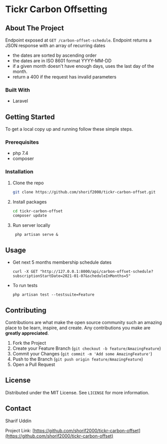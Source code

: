 # Tickr Carbon Offsetting

<!-- ABOUT THE PROJECT -->
## About The Project
Endpoint exposed at `GET /carbon-offset-schedule`. Endpoint returns a JSON response with an array of recurring dates
 * the dates are sorted by ascending order
 * the dates are in ISO 8601 format YYYY-MM-DD
 * if a given month doesn't have enough days, uses the last day of the month.
 * return a 400 if the request has invalid parameters

### Built With

* Laravel


<!-- GETTING STARTED -->
## Getting Started

To get a local copy up and running follow these simple steps.

### Prerequisites

  * php 7.4
  * composer

### Installation

1. Clone the repo
   ```sh
   git clone https://github.com/shorif2000/tickr-carbon-offset.git
   ```
2. Install packages
   ```sh
   cd tickr-carbon-offset
   composer update
   ```
3. Run server locally
   ```shell
    php artisan serve &
   ```


<!-- USAGE EXAMPLES -->
## Usage

- Get next 5 months membership schedule dates

    ```shell
    curl -X GET "http://127.0.0.1:8000/api/carbon-offset-schedule?subscriptionStartDate=2021-01-07&scheduleInMonths=5"
    ```

- To run tests
    ```shell
    php artisan test --testsuite=Feature
    ```

<!-- CONTRIBUTING -->
## Contributing

Contributions are what make the open source community such an amazing place to be learn, inspire, and create. Any contributions you make are **greatly appreciated**.

1. Fork the Project
2. Create your Feature Branch (`git checkout -b feature/AmazingFeature`)
3. Commit your Changes (`git commit -m 'Add some AmazingFeature'`)
4. Push to the Branch (`git push origin feature/AmazingFeature`)
5. Open a Pull Request



<!-- LICENSE -->
## License

Distributed under the MIT License. See `LICENSE` for more information.



<!-- CONTACT -->
## Contact

Sharif Uddin

Project Link: [https://github.com/shorif2000/tickr-carbon-offset](https://github.com/shorif2000/tickr-carbon-offset)





<!-- MARKDOWN LINKS & IMAGES -->
<!-- https://www.markdownguide.org/basic-syntax/#reference-style-links -->
[contributors-shield]: https://img.shields.io/github/contributors/shorif2000/repo.svg?style=for-the-badge
[contributors-url]: https://github.com/shorif2000/tickr-carbon-offset/graphs/contributors
[forks-shield]: https://img.shields.io/github/forks/shorif2000/repo.svg?style=for-the-badge
[forks-url]: https://github.com/shorif2000/tickr-carbon-offset/network/members
[stars-shield]: https://img.shields.io/github/stars/shorif2000/repo.svg?style=for-the-badge
[stars-url]: https://github.com/shorif2000/tickr-carbon-offset/stargazers
[issues-shield]: https://img.shields.io/github/issues/shorif2000/repo.svg?style=for-the-badge
[issues-url]: https://github.com/shorif2000/tickr-carbon-offset/issues
[license-shield]: https://img.shields.io/github/license/shorif2000/repo.svg?style=for-the-badge
[license-url]: https://github.com/shorif2000/tickr-carbon-offset/blob/master/LICENSE.txt
[linkedin-shield]: https://img.shields.io/badge/-LinkedIn-black.svg?style=for-the-badge&logo=linkedin&colorB=555
[linkedin-url]: https://linkedin.com/in/msuddin86
